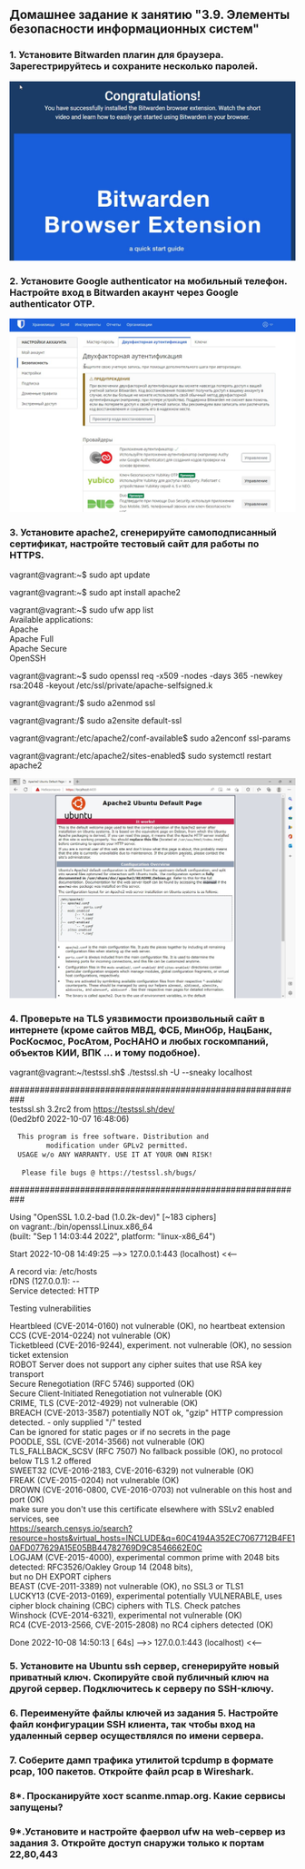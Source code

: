 ## Домашнее задание к занятию "3.9. Элементы безопасности информационных систем"

### 1. Установите Bitwarden плагин для браузера. Зарегестрируйтесь и сохраните несколько паролей.

![](https://github.com/sergey-svet-melnikov/My-Tutorial/blob/main/DevOps-22/Home_Work/03-sysadmin-09-security/bitwarden__PC_home.jpg)

### 2. Установите Google authenticator на мобильный телефон. Настройте вход в Bitwarden акаунт через Google authenticator OTP.

![](https://github.com/sergey-svet-melnikov/My-Tutorial/blob/main/DevOps-22/Home_Work/03-sysadmin-09-security/bitwarden_VIA_Google_Auth.jpg)

### 3. Установите apache2, сгенерируйте самоподписанный сертификат, настройте тестовый сайт для работы по HTTPS.

vagrant@vagrant:~$ sudo apt update 

vagrant@vagrant:~$ sudo apt install apache2  

vagrant@vagrant:~$ sudo ufw app list  
Available applications:  
  Apache  
  Apache Full  
  Apache Secure  
  OpenSSH  
  
vagrant@vagrant:~$ sudo openssl req -x509 -nodes -days 365 -newkey rsa:2048 -keyout /etc/ssl/private/apache-selfsigned.k

vagrant@vagrant:/$ sudo a2enmod ssl    

vagrant@vagrant:/$ sudo a2ensite default-ssl    

vagrant@vagrant:/etc/apache2/conf-available$ sudo a2enconf ssl-params  

vagrant@vagrant:/etc/apache2/sites-enabled$ sudo systemctl restart apache2  

![](https://github.com/sergey-svet-melnikov/My-Tutorial/blob/main/DevOps-22/Home_Work/03-sysadmin-09-security/Apache_HTTPS.jpg)

### 4.  Проверьте на TLS уязвимости произвольный сайт в интернете (кроме сайтов МВД, ФСБ, МинОбр, НацБанк, РосКосмос, РосАтом, РосНАНО и любых госкомпаний, объектов КИИ, ВПК ... и тому подобное).

vagrant@vagrant:~/testssl.sh$ ./testssl.sh -U --sneaky localhost  

###########################################################  
    testssl.sh       3.2rc2 from https://testssl.sh/dev/  
    (0ed2bf0 2022-10-07 16:48:06)  
  
      This program is free software. Distribution and  
             modification under GPLv2 permitted.   
      USAGE w/o ANY WARRANTY. USE IT AT YOUR OWN RISK!  
  
       Please file bugs @ https://testssl.sh/bugs/  

###########################################################  

 Using "OpenSSL 1.0.2-bad (1.0.2k-dev)" [~183 ciphers]  
 on vagrant:./bin/openssl.Linux.x86_64  
 (built: "Sep  1 14:03:44 2022", platform: "linux-x86_64")  
 

 Start 2022-10-08 14:49:25        -->> 127.0.0.1:443 (localhost) <<--  

 A record via:           /etc/hosts  
 rDNS (127.0.0.1):       --  
 Service detected:       HTTP  


 Testing vulnerabilities  
  
 Heartbleed (CVE-2014-0160)                not vulnerable (OK), no heartbeat extension  
 CCS (CVE-2014-0224)                       not vulnerable (OK)  
 Ticketbleed (CVE-2016-9244), experiment.  not vulnerable (OK), no session ticket extension  
 ROBOT                                     Server does not support any cipher suites that use RSA key transport  
 Secure Renegotiation (RFC 5746)           supported (OK)  
 Secure Client-Initiated Renegotiation     not vulnerable (OK)  
 CRIME, TLS (CVE-2012-4929)                not vulnerable (OK)  
 BREACH (CVE-2013-3587)                    potentially NOT ok, "gzip" HTTP compression detected. - only supplied "/" tested  
                                           Can be ignored for static pages or if no secrets in the page  
 POODLE, SSL (CVE-2014-3566)               not vulnerable (OK)  
 TLS_FALLBACK_SCSV (RFC 7507)              No fallback possible (OK), no protocol below TLS 1.2 offered  
 SWEET32 (CVE-2016-2183, CVE-2016-6329)    not vulnerable (OK)   
 FREAK (CVE-2015-0204)                     not vulnerable (OK)  
 DROWN (CVE-2016-0800, CVE-2016-0703)      not vulnerable on this host and port (OK)  
                                           make sure you don't use this certificate elsewhere with SSLv2 enabled services, see  
                                           https://search.censys.io/search?resource=hosts&virtual_hosts=INCLUDE&q=60C4194A352EC7067712B4FE10AFD077629A15E05BB44782769D9C8546662E0C   
 LOGJAM (CVE-2015-4000), experimental      common prime with 2048 bits detected: RFC3526/Oakley Group 14 (2048 bits),  
                                           but no DH EXPORT ciphers  
 BEAST (CVE-2011-3389)                     not vulnerable (OK), no SSL3 or TLS1  
 LUCKY13 (CVE-2013-0169), experimental     potentially VULNERABLE, uses cipher block chaining (CBC) ciphers with TLS. Check patches  
 Winshock (CVE-2014-6321), experimental    not vulnerable (OK)  
 RC4 (CVE-2013-2566, CVE-2015-2808)        no RC4 ciphers detected (OK)  


 Done 2022-10-08 14:50:13 [  64s] -->> 127.0.0.1:443 (localhost) <<--  

### 5. Установите на Ubuntu ssh сервер, сгенерируйте новый приватный ключ. Скопируйте свой публичный ключ на другой сервер. Подключитесь к серверу по SSH-ключу.



### 6. Переименуйте файлы ключей из задания 5. Настройте файл конфигурации SSH клиента, так чтобы вход на удаленный сервер осуществлялся по имени сервера.



### 7. Соберите дамп трафика утилитой tcpdump в формате pcap, 100 пакетов. Откройте файл pcap в Wireshark.



### 8*. Просканируйте хост scanme.nmap.org. Какие сервисы запущены?



### 9*.Установите и настройте фаервол ufw на web-сервер из задания 3. Откройте доступ снаружи только к портам 22,80,443

